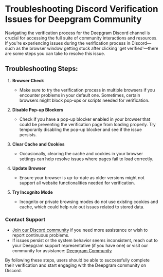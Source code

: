 # Troubleshooting Discord Verification Issues for Deepgram Community

Navigating the verification process for the Deepgram Discord channel is crucial for accessing the full suite of community interactions and resources. If you're experiencing issues during the verification process in Discord—such as the browser window getting stuck after clicking 'get verified'—there are some steps you can take to resolve this issue.

## Troubleshooting Steps:

1. **Browser Check**
   - Make sure to try the verification process in multiple browsers if you encounter problems in your default one. Sometimes, certain browsers might block pop-ups or scripts needed for verification.

2. **Disable Pop-up Blockers**
   - Check if you have a pop-up blocker enabled in your browser that could be preventing the verification page from loading properly. Try temporarily disabling the pop-up blocker and see if the issue persists.

3. **Clear Cache and Cookies**
   - Occasionally, clearing the cache and cookies in your browser settings can help resolve issues where pages fail to load correctly.

4. **Update Browser**
   - Ensure your browser is up-to-date as older versions might not support all website functionalities needed for verification.

5. **Try Incognito Mode**
   - Incognito or private browsing modes do not use existing cookies and cache, which could help rule out issues related to stored data.



### Contact Support
- [Join our Discord community](https://discord.gg/deepgram) if you need more assistance or wish to report continuous problems.
- If issues persist or the system behavior seems inconsistent, reach out to your Deepgram support representative (if you have one) or visit our community for assistance: [Deepgram Community](https://community.deepgram.com)

By following these steps, users should be able to successfully complete their verification and start engaging with the Deepgram community on Discord.